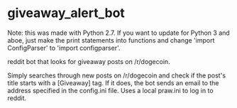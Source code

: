 giveaway_alert_bot
==================

Note: this was made with Python 2.7. If you want to update for Python 3 and aboe, just make the print statements into functions and change 'import ConfigParser' to 'import configparser'.

reddit bot that looks for giveaway posts on /r/dogecoin.

Simply searches through new posts on /r/dogecoin and check if the post's title starts with a [Giveaway] tag. If it does, the bot sends an email to the address specified in the config.ini file. Uses a local praw.ini to log in to reddit.
